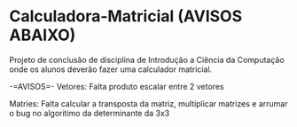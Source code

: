 # Calculadora-Matricial (AVISOS ABAIXO)
Projeto de conclusão de disciplina de Introdução a Ciência da Computação onde os alunos deverão fazer uma calculador matricial.


-=AVISOS=-
Vetores: Falta produto escalar entre 2 vetores

Matries: Falta calcular a transposta da matriz, multiplicar matrizes e arrumar o bug no algoritimo da determinante da 3x3
